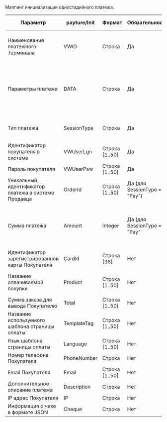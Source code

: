 Маппинг инициализации одностадийного платежа.

|Параметр|payture/Init|Формат|Обязательность|Интернет-магазин|Примечание|Пример заполнения|
|--|--|--|--|--|--|--|
|Наименование платежного Терминала|VWID|Строка|Да|Справочник.Payture.VWID|Заполняется данными справочника подключений к внешним системам<br>Справочник.Payture.VWID|Merchant|
|Параметры платежа|DATA|Строка|Да||Url Encoded строка, содержащая пары ключей и их значений, разделённые символом «;» (точка с запятой). Ключи и значения разделены символом «=» (равно)||
|Тип платежа|SessionType|Строка|Да|"Pay"|При проведении оплаты заказа вседа указывается значение "Pay"|"Pay"|
|Идентификатор покупателя в системе|VWUserLgn|Строка [1..50]|Да|Клиент.Идентификатор для внешних систем||DP565687|
|Пароль покупателя|VWUserPsw|Строка [1..50]|Да|Клиент.Пароль для внешних систем||2645363|
|Уникальный идентификатор платежа в системе Продавца|OrderId|Строка [1..50]|Да (для SessionType = "Pay")|Заказ.Номер_заказа||077D00000258|
|Сумма платежа|Amount|Integer|Да (для SessionType = "Pay"|Заказ.Сумма_заказа|В Заказ.Сумма_заказа сумма хранится в рублях, для передачи в payture/Init сумма должна быть переведена в копейки `Заказ.Сумма_заказа` * `100`|250000|
|Идентификатор зарегистрированной карты Покупателя|CardId|Строка [36]|Нет||||
|Название оплачиваемой покупки|Product|Строка [1..50]|Нет|Наименование магазина + ". Номер заказа"+ Заказ.Номер заказа|Формируется строка из постоянного текста для всех оплат и номера заказа в системе|Торты. Номер заказа 12456|
|Сумма заказа для вывода Покупателю|Total|Строка [1..50]|Нет|Заказ.Сумма_заказа||2500.00|
|Название используемого шаблона страницы оплаты|TemplateTag|Строка [1..50]|Нет|-|не заполняется||
|Язык шаблона страницы оплаты|Language|Строка [1..50]|Нет|-|не заполняется||
|Номер телефона Покупателя|PhoneNumber|Строка|Нет|Клиент.Контактный телефон||79156783333|
|Email Покупателя|Email|Строка [1..50]|Нет|Клиент.Электронная почта||123@ya.ru|
|Дополнительное описание платежа|Description|Строка|Нет|-|не заполняется||
|IP адрес Покупателя|IP|Строка|Нет|-|не заполняется||
|Информация о чеке в формате JSON|Cheque|Строка|Нет|-|не заполняется||


